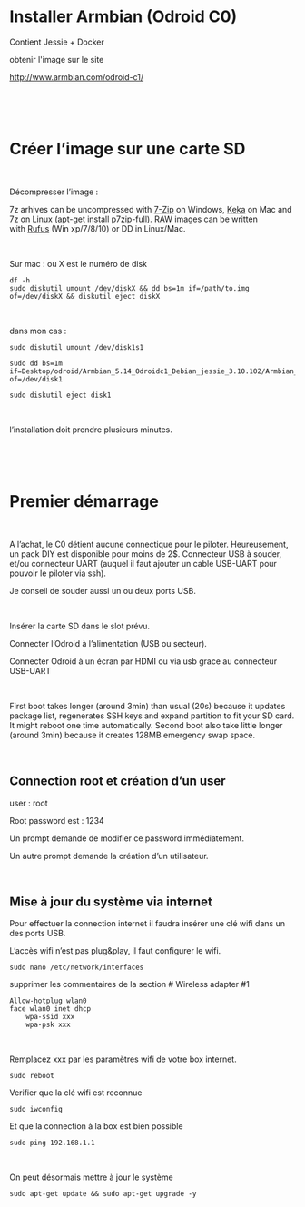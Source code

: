 Installer Armbian (Odroid C0)
=============================

Contient Jessie + Docker

obtenir l'image sur le site

<http://www.armbian.com/odroid-c1/>

 

 

Créer l’image sur une carte SD
==============================

 

Décompresser l’image :

7z arhives can be uncompressed with [7-Zip](http://www.7-zip.org/) on
Windows, [Keka](http://www.kekaosx.com/en/) on Mac and 7z on Linux (apt-get
install p7zip-full). RAW images can be written
with [Rufus](https://rufus.akeo.ie/) (Win xp/7/8/10) or DD in Linux/Mac.

 

Sur mac : ou X est le numéro de disk

~~~~~~~~~~~~~~~~~~~~~~~~~~~~~~~~~~~~~~~~~~~~~~~~~~~~~~~~~~~~~~~~~~~~~~~~~~~~~~~~
df -h
sudo diskutil umount /dev/diskX && dd bs=1m if=/path/to.img of=/dev/diskX && diskutil eject diskX
~~~~~~~~~~~~~~~~~~~~~~~~~~~~~~~~~~~~~~~~~~~~~~~~~~~~~~~~~~~~~~~~~~~~~~~~~~~~~~~~

 

dans mon cas :

~~~~~~~~~~~~~~~~~~~~~~~~~~~~~~~~~~~~~~~~~~~~~~~~~~~~~~~~~~~~~~~~~~~~~~~~~~~~~~~~
sudo diskutil umount /dev/disk1s1 
~~~~~~~~~~~~~~~~~~~~~~~~~~~~~~~~~~~~~~~~~~~~~~~~~~~~~~~~~~~~~~~~~~~~~~~~~~~~~~~~

~~~~~~~~~~~~~~~~~~~~~~~~~~~~~~~~~~~~~~~~~~~~~~~~~~~~~~~~~~~~~~~~~~~~~~~~~~~~~~~~
sudo dd bs=1m if=Desktop/odroid/Armbian_5.14_Odroidc1_Debian_jessie_3.10.102/Armbian_5.14_Odroidc1_Debian_jessie_3.10.102.raw of=/dev/disk1
~~~~~~~~~~~~~~~~~~~~~~~~~~~~~~~~~~~~~~~~~~~~~~~~~~~~~~~~~~~~~~~~~~~~~~~~~~~~~~~~

~~~~~~~~~~~~~~~~~~~~~~~~~~~~~~~~~~~~~~~~~~~~~~~~~~~~~~~~~~~~~~~~~~~~~~~~~~~~~~~~
sudo diskutil eject disk1
~~~~~~~~~~~~~~~~~~~~~~~~~~~~~~~~~~~~~~~~~~~~~~~~~~~~~~~~~~~~~~~~~~~~~~~~~~~~~~~~

 

l’installation doit prendre plusieurs minutes.

 

 

Premier démarrage
=================

 

A l’achat, le C0 détient aucune connectique pour le piloter. Heureusement, un
pack DIY est disponible pour moins de 2\$. Connecteur USB à souder, et/ou
connecteur UART (auquel il faut ajouter un cable USB-UART pour pouvoir le
piloter via ssh).

Je conseil de souder aussi un ou deux ports USB.

 

Insérer la carte SD dans le slot prévu.

Connecter l’Odroid à l’alimentation (USB ou secteur).

Connecter Odroid à un écran par HDMI ou via usb grace au connecteur USB-UART

 

First boot takes longer (around 3min) than usual (20s) because it updates
package list, regenerates SSH keys and expand partition to fit your SD card. It
might reboot one time automatically. Second boot also take little longer (around
3min) because it creates 128MB emergency swap space.

 

Connection root et création d’un user
-------------------------------------

user : root

Root password est : 1234

Un prompt demande de modifier ce password immédiatement.

Un autre prompt demande la création d’un utilisateur.

 

Mise à jour du système via internet
-----------------------------------

Pour effectuer la connection internet il faudra insérer une clé wifi dans un des
ports USB.

L’accès wifi n’est pas plug&play, il faut configurer le wifi.

~~~~~~~~~~~~~~~~~~~~~~~~~~~~~~~~~~~~~~~~~~~~~~~~~~~~~~~~~~~~~~~~~~~~~~~~~~~~~~~~
sudo nano /etc/network/interfaces
~~~~~~~~~~~~~~~~~~~~~~~~~~~~~~~~~~~~~~~~~~~~~~~~~~~~~~~~~~~~~~~~~~~~~~~~~~~~~~~~

supprimer les commentaires de la section \# Wireless adapter \#1

~~~~~~~~~~~~~~~~~~~~~~~~~~~~~~~~~~~~~~~~~~~~~~~~~~~~~~~~~~~~~~~~~~~~~~~~~~~~~~~~
Allow-hotplug wlan0
face wlan0 inet dhcp 
    wpa-ssid xxx
    wpa-psk xxx
~~~~~~~~~~~~~~~~~~~~~~~~~~~~~~~~~~~~~~~~~~~~~~~~~~~~~~~~~~~~~~~~~~~~~~~~~~~~~~~~

 

Remplacez xxx par les paramètres wifi de votre box internet.

~~~~~~~~~~~~~~~~~~~~~~~~~~~~~~~~~~~~~~~~~~~~~~~~~~~~~~~~~~~~~~~~~~~~~~~~~~~~~~~~
sudo reboot 
~~~~~~~~~~~~~~~~~~~~~~~~~~~~~~~~~~~~~~~~~~~~~~~~~~~~~~~~~~~~~~~~~~~~~~~~~~~~~~~~

Verifier que la clé wifi est reconnue

~~~~~~~~~~~~~~~~~~~~~~~~~~~~~~~~~~~~~~~~~~~~~~~~~~~~~~~~~~~~~~~~~~~~~~~~~~~~~~~~
sudo iwconfig
~~~~~~~~~~~~~~~~~~~~~~~~~~~~~~~~~~~~~~~~~~~~~~~~~~~~~~~~~~~~~~~~~~~~~~~~~~~~~~~~

Et que la connection à la box est bien possible

~~~~~~~~~~~~~~~~~~~~~~~~~~~~~~~~~~~~~~~~~~~~~~~~~~~~~~~~~~~~~~~~~~~~~~~~~~~~~~~~
sudo ping 192.168.1.1
~~~~~~~~~~~~~~~~~~~~~~~~~~~~~~~~~~~~~~~~~~~~~~~~~~~~~~~~~~~~~~~~~~~~~~~~~~~~~~~~

 

On peut désormais mettre à jour le système

~~~~~~~~~~~~~~~~~~~~~~~~~~~~~~~~~~~~~~~~~~~~~~~~~~~~~~~~~~~~~~~~~~~~~~~~~~~~~~~~
sudo apt-get update && sudo apt-get upgrade -y
~~~~~~~~~~~~~~~~~~~~~~~~~~~~~~~~~~~~~~~~~~~~~~~~~~~~~~~~~~~~~~~~~~~~~~~~~~~~~~~~

 
